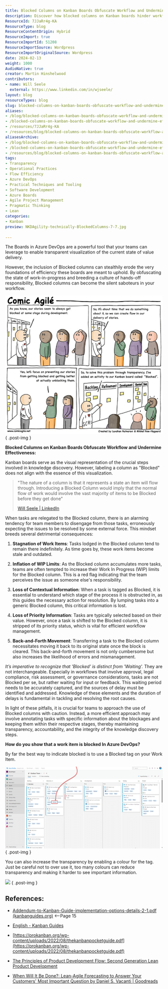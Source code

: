 ```yaml
---
title: Blocked Columns on Kanban Boards Obfuscate Workflow and Undermine Effectiveness
description: Discover how blocked columns on Kanban boards hinder workflow efficiency. Learn effective strategies to enhance transparency and accountability in your team.
ResourceId: 7JJaRr4g-KA
ResourceType: blog
ResourceContentOrigin: Hybrid
ResourceImport: true
ResourceImportId: 51208
ResourceImportSource: Wordpress
ResourceImportOriginalSource: Wordpress
date: 2024-02-13
weight: 1000
AudioNative: true
creator: Martin Hinshelwood
contributors:
- name: Will Seele
  external: https://www.linkedin.com/in/wjseele/
layout: blog
resourceTypes: blog
slug: blocked-columns-on-kanban-boards-obfuscate-workflow-and-undermine-effectiveness
aliases:
- /blog/blocked-columns-on-kanban-boards-obfuscate-workflow-and-undermine-effectiveness
- /blocked-columns-on-kanban-boards-obfuscate-workflow-and-undermine-effectiveness
- /resources/7JJaRr4g-KA
- /resources/blog/blocked-columns-on-kanban-boards-obfuscate-workflow-and-undermine-effectiveness
aliasesArchive:
- /blog/blocked-columns-on-kanban-boards-obfuscate-workflow-and-undermine-effectiveness
- /blocked-columns-on-kanban-boards-obfuscate-workflow-and-undermine-effectiveness
- /resources/blog/blocked-columns-on-kanban-boards-obfuscate-workflow-and-undermine-effectiveness
tags:
- Transparency
- Operational Practices
- Flow Efficiency
- Azure DevOps
- Practical Techniques and Tooling
- Software Development
- Azure Boards
- Agile Project Management
- Pragmatic Thinking
- Lean
categories:
- Kanban
preview: NKDAgility-technically-BlockedColumns-7-7.jpg

---
```

The Boards in Azure DevOps are a powerful tool that your teams can leverage to enable transparent visualization of the current state of value delivery.

However, the inclusion of Blocked columns can stealthily erode the very foundations of efficiency these boards are meant to uphold. By obfuscating the state of work-in-progress and breeding a culture of hands-off responsibility, Blocked columns can become the silent saboteurs in your workflow.

![](images/image-5-5.png)
{ .post-img }

**Blocked Columns on Kanban Boards Obfuscate Workflow and Undermine Effectiveness:**

Kanban boards serve as the visual representation of the crucial steps involved in knowledge discovery. However, labeling a column as "Blocked" does not align with the essence of this visualization.

> "The nature of a column is that it represents a state an item will flow through. Introducing a Blocked Column would imply that the normal flow of work would involve the vast majority of items to be Blocked before they get done"
>
> [Will Seele | LinkedIn](https://www.linkedin.com/in/wjseele/)

When tasks are relegated to the Blocked column, there is an alarming tendency for team members to disengage from those tasks, erroneously expecting the issues to be resolved by some external force. This mindset breeds several detrimental consequences:

1. **Stagnation of Work Items**: Tasks lodged in the Blocked column tend to remain there indefinitely. As time goes by, these work items become stale and outdated.

2. **Inflation of WIP Limits**: As the Blocked column accumulates more tasks, teams are often tempted to increase their Work In Progress (WIP) limits for the Blocked column. This is a red flag indicating that the team perceives the issue as someone else's responsibility.

3. **Loss of Contextual Information**: When a task is tagged as Blocked, it is essential to understand which stage of the process it is obstructed in, as this guides the necessary action for resolution. By lumping tasks into a generic Blocked column, this critical information is lost.

4. **Loss of Priority Information**: Tasks are typically selected based on their value. However, once a task is shifted to the Blocked column, it is stripped of its priority status, which is vital for efficient workflow management.

5. **Back-and-Forth Movement**: Transferring a task to the Blocked column necessitates moving it back to its original state once the block is cleared. This back-and-forth movement is not only cumbersome but also increases the likelihood of errors and mismanagement.

*It’s imperative to recognize that 'Blocked' is distinct from 'Waiting'.* They are not interchangeable. Especially in workflows that involve approval, legal compliance, risk assessment, or governance considerations, tasks are not Blocked per se, but rather waiting for input or feedback. This waiting period needs to be accurately captured, and the sources of delay must be identified and addressed. Knowledge of these elements and the duration of delays is fundamental in tackling and resolving the root causes.

In light of these pitfalls, it is crucial for teams to approach the use of Blocked columns with caution. Instead, a more efficient approach may involve annotating tasks with specific information about the blockages and keeping them within their respective stages, thereby maintaining transparency, accountability, and the integrity of the knowledge discovery steps.

**How do you show that a work item is blocked In Azure DevOps?**

By far the best way to indicate blocked is to use a Blocked tag on your Work Item.

![](images/image-1-1280x669-1-1.png)
{ .post-img }

You can also increase the transparency by enabling a colour for the tag. Just be careful not to over use it, too many colours can reduce transparency and making it harder to see important information.

![](images/NKDAgility-HilightBlockedTag-6-6.gif)
{ .post-img }

## **References:**

- [Addendum-to-Kanban-Guide-implementation-options-details-2-1.pdf (kanbanguides.org)](https://kanbanguides.org/wp-content/uploads/2020/10/Addendum-to-Kanban-Guide-implementation-options-details-2-1.pdf) <--Page 15

- [English - Kanban Guides](https://kanbanguides.org/english/)

- [https://prokanban.org/wp-content/uploads/2022/08/thekanbanpocketguide.pdf](https://prokanban.org/wp-content/uploads/2022/08/thekanbanpocketguide.pdf)

- [The Principles of Product Development Flow: Second Generation Lean Product Development](https://www.goodreads.com/book/show/6278270-the-principles-of-product-development-flow)

- [When Will It Be Done?: Lean-Agile Forecasting to Answer Your Customers' Most Important Question by Daniel S. Vacanti | Goodreads](https://www.goodreads.com/book/show/40681093-when-will-it-be-done)
